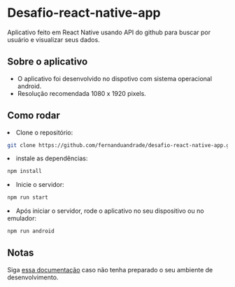 # Desafio-react-native-app

Aplicativo  feito em React Native usando API do github para buscar por usuário e visualizar seus dados.

## Sobre o aplicativo

- O aplicativo foi desenvolvido no dispotivo com sistema operacional android.
- Resolução recomendada 1080 x 1920 pixels.

## Como rodar

<li>Clone o repositório:

```sh
git clone https://github.com/fernanduandrade/desafio-react-native-app.git
```

</li>

<li>instale as dependências:

```sh
npm install
```

</li>

<li>Inicie o servidor:

```sh
npm run start
```
	
</li>

<li>Após iniciar o servidor, rode o aplicativo no seu dispositivo ou no emulador:

```sh
npm run android
```
	
</li>

## Notas

Siga [essa documentação](https://react-native.rocketseat.dev/) caso não tenha preparado o seu ambiente de desenvolvimento.
